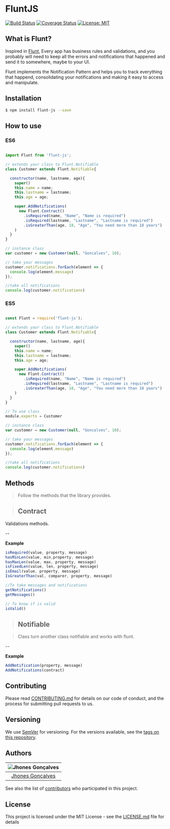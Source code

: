 # FluntJS

[![Build Status](https://travis-ci.com/jhonesgoncal/flunt.svg?branch=master)](https://travis-ci.com/jhonesgoncal/flunt) [![Coverage Status](https://coveralls.io/repos/github/jhonesgoncal/flunt/badge.svg?branch=master)](https://coveralls.io/github/jhonesgoncal/flunt?branch=master) [![License: MIT](https://img.shields.io/badge/License-MIT-yellow.svg)](https://opensource.org/licenses/MIT)


## What is Flunt?
Inspired in [Flunt](https://github.com/andrebaltieri/flunt), Every app has business rules and validations, and you probably will need to keep all the errors and notifications that happened and send it to somewhere, maybe to your UI.

Flunt implements the Notification Pattern and helps you to track everything that happend, consolidating your notifications and making it easy to access and manipulate.

## Installation

```sh
$ npm install flunt-js --save
```

## How to use

### ES6

```js

import Flunt from 'flunt-js';

// extends your class to Flunt.Notifiable
class Customer extends Flunt.Notifiable{

  constructor(name, lastname, age){
    super()
    this.name = name;
    this.lastname = lastname;
    this.age = age;

    super.AddNotifications(
      new Flunt.Contract()
        .isRequired(name, "Name", "Name is required")
        .isRequired(lastname, "Lastname", "Lastname is required")
        .isGreaterThan(age, 18, "Age", "You need more than 18 years")
    )
  }
}

// instance class
var customer = new Customer(null, "Goncalves", 10);

// take your messages
customer.notifications.forEach(element => {
  console.log(element.message)
});

//take all notifications
console.log(customer.notifications)
```

### ES5

```js

const Flunt = require('flunt-js');

// extends your class to Flunt.Notifiable
class Customer extends Flunt.Notifiable{

  constructor(name, lastname, age){
    super()
    this.name = name;
    this.lastname = lastname;
    this.age = age;

    super.AddNotifications(
      new Flunt.Contract()
        .isRequired(name, "Name", "Name is required")
        .isRequired(lastname, "Lastname", "Lastname is required")
        .isGreaterThan(age, 18, "Age", "You need more than 18 years")
    )
  }
}

// To use class
module.exports = Customer

// instance class
var customer = new Customer(null, "Goncalves", 10);

// take your messages
customer.notifications.forEach(element => {
  console.log(element.message)
});

//take all notifications
console.log(customer.notifications)
```

## Methods

> Follow the methods that the library provides.

> ## Contract

 Validations methods.

--

**Example**

```js
isRequired(value, property, message)
hasMinLen(value, min,property, message)
hasMaxLen(value, max, property, message)
isFixedLen(value, len, property, message)
isEmail(value, property, message)
IsGreaterThan(val, comparer, property, message)

//To take messages and notifications
getNotifications()
getMessages()

// To know if is valid
isValid()

```

> ## Notifiable

> Class turn another class notifiable and works with flunt.

--

**Example**

```js
AddNotification(property, message)
AddNotifications(contract)
```

## Contributing

Please read [CONTRIBUTING.md](https://gist.github.com/PurpleBooth/b24679402957c63ec426) for details on our code of conduct, and the process for submitting pull requests to us.

## Versioning

We use [SemVer](http://semver.org/) for versioning. For the versions available, see the [tags on this repository](https://github.com/your/project/tags).

## Authors

| ![Jhones Gonçalves](https://avatars2.githubusercontent.com/u/23177787?s=400&u=21bdafe4c1b9da7c42b78d7269df068771299f0b&v=4)|
|:---------------------:|
|  [Jhones Gonçalves](https://github.com/jhonesgoncal/)   |

See also the list of [contributors](https://github.com/jhonesgoncal/flunt/contributors) who participated in this project.

## License

This project is licensed under the MIT License - see the [LICENSE.md](LICENSE.md) file for details
